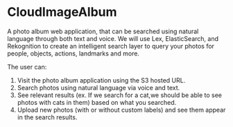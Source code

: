 # CloudImageAlbum

A photo album web application, that can be searched using natural language through both text and voice. We will use Lex, ElasticSearch, and Rekognition to create an intelligent search layer to query your photos for people, objects, actions, landmarks and more.

The user can:

1. Visit the photo album application using the S3 hosted URL.
2. Search photos using natural language via voice and text.
3. See relevant results (ex. If we search for a cat,we should be able to see photos with cats in them) based on what you searched.
4. Upload new photos (with or without custom labels) and see them appear in the search results.
